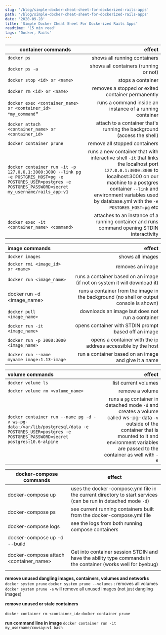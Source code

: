 ```yaml
---
slug: '/blog/simple-docker-cheat-sheet-for-dockerized-rails-apps'
path: '/blog/simple-docker-cheat-sheet-for-dockerized-rails-apps'
date: '2020-09-28'
title: 'Simple Docker Cheat Sheet For Dockerized Rails Apps'
readtime: '15 min read'
tags: 'Docker, Rails'
---
```


| container commands                                                                                                                                             |                                                                                                                                                                                                                                                         effect |
| -------------------------------------------------------------------------------------------------------------------------------------------------------------- | -------------------------------------------------------------------------------------------------------------------------------------------------------------------------------------------------------------------------------------------------------------: |
| `docker ps`                                                                                                                                                    |                                                                                                                                                                                                                                   shows all running containers |
| `docker ps -a`                                                                                                                                                 |                                                                                                                                                                                                                          shows all containers (running or not) |
| `docker stop <id> or <name>`                                                                                                                                   |                                                                                                                                                                                                                                              stops a container |
| `docker rm <id> or <name>`                                                                                                                                     |                                                                                                                                                                                                              removes a stopped or exited container permanently |
| `docker exec <container_name> or <container_id> *my_command`\*                                                                                                 |                                                                                                                                                                                                       runs a command inside an instance of a running container |
| `docker attach <container_name> or <container_id>`                                                                                                             |                                                                                                                                                                                         attach to a container that's running the background (access the shell) |
| `docker container prune`                                                                                                                                       |                                                                                                                                                                                                                                  remove all stopped containers |
| `docker container run -it -p 127.0.0.1:3000:3000 --link pg -e POSTGRES_HOST=pg -e POSTGRES_USER=postgres -e POSTGRES_PASSWORD=secret my_username/rails_app:v1` | runs a new container that with interactive shell `-it` that links the localhost port `127.0.0.1:3000:3000` to localhost:3000 on our machine to a postgres container `--link` and environment variables used by database.yml with the `-e POSTGRES_HOST=pg` etc |
| `docker exec -it <container_name> <command>`                                                                                                                   |                                                                                                                                                                    attaches to an instance of a running container and runs command opening STDIN interactivity |

| image commands                              |                                                                                  effect |
| :------------------------------------------ | --------------------------------------------------------------------------------------: |
| `docker images`                             |                                                                        shows all images |
| `docker rmi <image_id> or <name>`           |                                                                        removes an image |
| `docker run <image_name>`                   |               runs a container based on an image (if not on system it will download it) |
| docker run -d <image_name>                  | runs a container from the image in the background (no shell or output console is shown) |
| `docker pull <image_name>`                  |                                         downloads an image but does not run a container |
| `docker run -it <image_name>`               |                                    opens container with STDIN prompt based off an image |
| `docker run -p 3000:3000 <image_name>`      |                            opens a container with the ip address accessible by the host |
| `docker run --name myname image:1.13-image` |                                    run a container based on an image and give it a name |

| volume commands                                                                                                                                       |                                                                                                                                                                                                         effect |
| :---------------------------------------------------------------------------------------------------------------------------------------------------- | -------------------------------------------------------------------------------------------------------------------------------------------------------------------------------------------------------------: |
| `docker volume ls`                                                                                                                                    |                                                                                                                                                                                           list current volumes |
| `docker volume rm <volume_name>`                                                                                                                      |                                                                                                                                                                                                remove a volume |
| `docker container run --name pg -d -v ws-pg-data:/var/lib/postgresql/data -e POSTGRES_USER=postgres -e POSTGRES_PASSWORD=secret postgres:10.6-alpine` | runs a `pg` container in detached mode `-d` and creates a volume called ws-pg-data `-v` outside of the container that is mounted to it and environment variables are passed to the container as well with `-e` |

| docker-compose commands                | effect                                                                                                         |
| -------------------------------------- | -------------------------------------------------------------------------------------------------------------- |
| docker-compose up                      | uses the docker-compose.yml file in the current directory to start services (can be run in detached mode `-d`) |
| docker-compose ps                      | see current running containers built from the docker-compose.yml file                                          |
| docker-compose logs                    | see the logs from both running compose containers                                                              |
| docker-compose up -d --build           |                                                                                                                |
| docker-compose attach <container_name> | Get into container session STDIN and have the ability type commands in the container (works well for byebug)   |
|                                        |                                                                                                                |

**remove unused dangling images, containers, volumes and networks**
`docker system prune`
`docker system prune --volumes` : removes all volumes
`docker system prune -a` will remove all unused images (not just dangling images)

**remove unused or stale containers**

`docker container rm <container_id>`
`docker container prune`

**run command line in image**
`docker container run -it my_username/cowsay:v1 bash`
